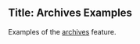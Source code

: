 ﻿Title: Archives Examples
---
Examples of the [archives](https://statiq.dev/web/content-and-data/archives) feature.

<partial name="_ListPages" model="\@OutputPages.GetChildrenOf(Model)">
